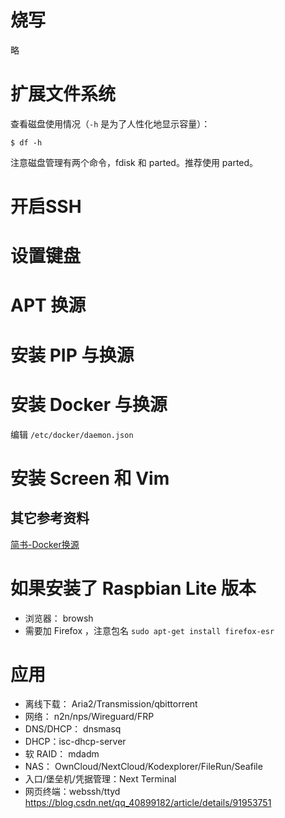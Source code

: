 # 烧写
略

# 扩展文件系统
查看磁盘使用情况（`-h` 是为了人性化地显示容量）：
```shell
$ df -h
```
注意磁盘管理有两个命令，fdisk 和 parted。推荐使用 parted。

# 开启SSH

# 设置键盘

# APT 换源

# 安装 PIP 与换源

# 安装 Docker 与换源
编辑 `/etc/docker/daemon.json`

# 安装 Screen 和 Vim

## 其它参考资料
[简书-Docker换源](https://www.jianshu.com/p/34d3b4568059)


# 如果安装了 Raspbian Lite 版本
- 浏览器： browsh
- 需要加 Firefox ，注意包名 `sudo apt-get install firefox-esr`


# 应用
- 离线下载： Aria2/Transmission/qbittorrent
- 网络： n2n/nps/Wireguard/FRP
- DNS/DHCP： dnsmasq
- DHCP：isc-dhcp-server
- 软 RAID： mdadm
- NAS： OwnCloud/NextCloud/Kodexplorer/FileRun/Seafile
- 入口/堡垒机/凭据管理：Next Terminal
- 网页终端：webssh/ttyd https://blog.csdn.net/qq_40899182/article/details/91953751


